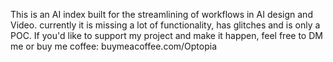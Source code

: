 This is an AI index built for the streamlining of workflows in AI design and Video.
currently it is missing a lot of functionality, has glitches and is only a POC.
If you'd like to support my project and make it happen, feel free to DM me or buy me coffee: buymeacoffee.com/Optopia
 
